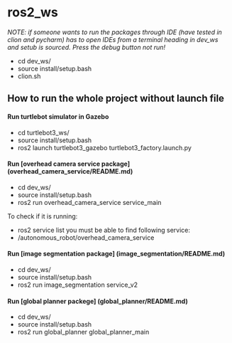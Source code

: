 # ros2_ws

*NOTE: if someone wants to run the packages through IDE (have tested in clion and pycharm)
has to open IDEs from a terminal heading in dev_ws and setub is sourced. Press the debug button not run!*
- cd dev_ws/
- source install/setup.bash
- clion.sh


## How to run the whole project without launch file
#### Run turtlebot simulator in Gazebo
- cd turtlebot3_ws/
- source install/setup.bash
- ros2 launch turtlebot3_gazebo turtlebot3_factory.launch.py 

#### Run [overhead camera service package] (overhead_camera_service/README.md)
- cd dev_ws/
- source install/setup.bash
- ros2 run overhead_camera_service service_main

To check if it is running:
- ros2 service list
you must be able to find following service:
- /autonomous_robot/overhead_camera_service

#### Run [image segmentation package] (image_segmentation/README.md)
- cd dev_ws/
- source install/setup.bash
- ros2 run image_segmentation service_v2

#### Run [global planner packege] (global_planner/README.md)
- cd dev_ws/
- source install/setup.bash
- ros2 run global_planner global_planner_main

